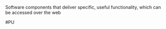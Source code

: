 Software components that deliver specific, useful functionality, which can be accessed over the web

#PU 